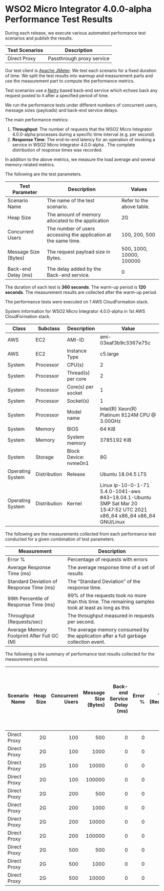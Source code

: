 # WSO2 Micro Integrator 4.0.0-alpha Performance Test Results

During each release, we execute various automated performance test scenarios and publish the results.

| Test Scenarios | Description |
| --- | --- |
| Direct Proxy | Passthrough proxy service |

Our test client is [Apache JMeter](https://jmeter.apache.org/index.html). We test each scenario for a fixed duration of
time. We split the test results into warmup and measurement parts and use the measurement part to compute the
performance metrics.

Test scenarios use a [Netty](https://netty.io/) based back-end service which echoes back any request
posted to it after a specified period of time.

We run the performance tests under different numbers of concurrent users, message sizes (payloads) and back-end service
delays.

The main performance metrics:

1. **Throughput**: The number of requests that the WSO2 Micro Integrator 4.0.0-alpha processes during a specific time interval (e.g. per second).
2. **Response Time**: The end-to-end latency for an operation of invoking a service in WSO2 Micro Integrator 4.0.0-alpha . The complete distribution of response times was recorded.

In addition to the above metrics, we measure the load average and several memory-related metrics.

The following are the test parameters.

| Test Parameter | Description | Values |
| --- | --- | --- |
| Scenario Name | The name of the test scenario. | Refer to the above table. |
| Heap Size | The amount of memory allocated to the application | 2G |
| Concurrent Users | The number of users accessing the application at the same time. | 100, 200, 500 |
| Message Size (Bytes) | The request payload size in Bytes. | 500, 1000, 10000, 100000 |
| Back-end Delay (ms) | The delay added by the Back-end service. | 0 |

The duration of each test is **360 seconds**. The warm-up period is **120 seconds**.
The measurement results are collected after the warm-up period.

The performance tests were executed on 1 AWS CloudFormation stack.


System information for WSO2 Micro Integrator 4.0.0-alpha in 1st AWS CloudFormation stack.

| Class | Subclass | Description | Value |
| --- | --- | --- | --- |
| AWS | EC2 | AMI-ID | ami-03eaf3b9c3367e75c |
| AWS | EC2 | Instance Type | c5.large |
| System | Processor | CPU(s) | 2 |
| System | Processor | Thread(s) per core | 2 |
| System | Processor | Core(s) per socket | 1 |
| System | Processor | Socket(s) | 1 |
| System | Processor | Model name | Intel(R) Xeon(R) Platinum 8124M CPU @ 3.00GHz |
| System | Memory | BIOS | 64 KiB |
| System | Memory | System memory | 3785192 KiB |
| System | Storage | Block Device: nvme0n1 | 8G |
| Operating System | Distribution | Release | Ubuntu 18.04.5 LTS |
| Operating System | Distribution | Kernel | Linux ip-10-0-1-71 5.4.0-1041-aws #43~18.04.1-Ubuntu SMP Sat Mar 20 15:47:52 UTC 2021 x86_64 x86_64 x86_64 GNU/Linux |


The following are the measurements collected from each performance test conducted for a given combination of
test parameters.

| Measurement | Description |
| --- | --- |
| Error % | Percentage of requests with errors |
| Average Response Time (ms) | The average response time of a set of results |
| Standard Deviation of Response Time (ms) | The “Standard Deviation” of the response time. |
| 99th Percentile of Response Time (ms) | 99% of the requests took no more than this time. The remaining samples took at least as long as this |
| Throughput (Requests/sec) | The throughput measured in requests per second. |
| Average Memory Footprint After Full GC (M) | The average memory consumed by the application after a full garbage collection event. |

The following is the summary of performance test results collected for the measurement period.

|  Scenario Name | Heap Size | Concurrent Users | Message Size (Bytes) | Back-end Service Delay (ms) | Error % | Throughput (Requests/sec) | Average Response Time (ms) | Standard Deviation of Response Time (ms) | 99th Percentile of Response Time (ms) | WSO2 Micro Integrator 4.0.0-alpha GC Throughput (%) | Average WSO2 Micro Integrator 4.0.0-alpha Memory Footprint After Full GC (M) |
|---|---:|---:|---:|---:|---:|---:|---:|---:|---:|---:|---:|
|  Direct Proxy | 2G | 100 | 500 | 0 | 0 | 3871.96 | 25.75 | 36.38 | 116 | 92.09 | 203.339 |
|  Direct Proxy | 2G | 100 | 1000 | 0 | 0 | 3892.53 | 25.62 | 37.34 | 115 | N/A | N/A |
|  Direct Proxy | 2G | 100 | 10000 | 0 | 0 | 3326.57 | 29.96 | 36.42 | 119 | N/A | N/A |
|  Direct Proxy | 2G | 100 | 100000 | 0 | 0 | 1464.86 | 68.06 | 30.13 | 148 | N/A | N/A |
|  Direct Proxy | 2G | 200 | 500 | 0 | 0 | 3958.73 | 50.41 | 58.39 | 180 | N/A | N/A |
|  Direct Proxy | 2G | 200 | 1000 | 0 | 0 | 3984.08 | 50.09 | 48.57 | 176 | N/A | N/A |
|  Direct Proxy | 2G | 200 | 10000 | 0 | 0 | 3396.51 | 58.76 | 49.22 | 184 | N/A | N/A |
|  Direct Proxy | 2G | 200 | 100000 | 0 | 0 | 1420.02 | 140.52 | 41.77 | 252 | N/A | N/A |
|  Direct Proxy | 2G | 500 | 500 | 0 | 0 | 3964.84 | 125.97 | 89.32 | 355 | N/A | N/A |
|  Direct Proxy | 2G | 500 | 1000 | 0 | 0 | 3960.15 | 125.9 | 93.33 | 355 | N/A | N/A |
|  Direct Proxy | 2G | 500 | 10000 | 0 | 0 | 3093.65 | 161.48 | 125.78 | 623 | N/A | N/A |

